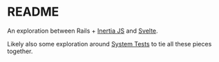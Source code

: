 # README

An exploration between Rails + [Inertia JS][ijs] and [Svelte][sv].

Likely also some exploration around [System Tests][syt] to tie all these pieces together.

[sv]: https://svelte.dev/
[ijs]: https://inertiajs.com/
[syt]: https://guides.rubyonrails.org/testing.html#system-testing
